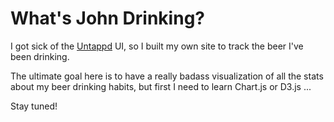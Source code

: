 # What's John Drinking?

I got sick of the [Untappd](https://untappd.com/) UI, so I built my own site to track the beer I've been drinking.

The ultimate goal here is to have a really badass visualization of all the stats about my beer drinking habits, but first I need to learn Chart.js or D3.js ...

Stay tuned!
